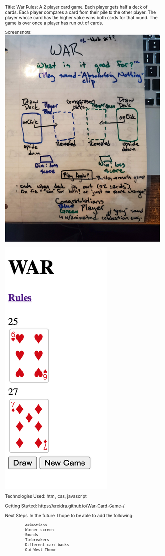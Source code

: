Title: War 
    Rules: A 2 player card game. Each player gets half a deck of cards. Each player compares a card from their pile to the other player. The player whose card has the higher value wins both cards for that round. The game is over once a player has run out of cards.

Screenshots: 
![Wireframe](/images/War-Wireframe.jpg)

![Screenshot](/images/War-Screenshot.png)

Technologies Used: html, css, javascript

Getting Started: https://areidra.github.io/War-Card-Game-/

Next Steps: In the future, I hope to be able to add the following:

            -Animations
            -Winner screen
            -Sounds
            -Tiebreakers
            -Different card backs
            -Old West Theme